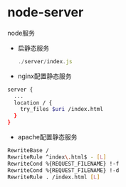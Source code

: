 # node-server
node服务

- 启静态服务
  ```js
  ./server/index.js
  ```

- nginx配置静态服务
```bash
server {
  ...
  location / {
    try_files $uri /index.html
  }
}
```

- apache配置静态服务
```bash
RewriteBase /
RewriteRule ^index\.html$ - [L]
RewriteCond %{REQUEST_FILENAME} !-f
RewriteCond %{REQUEST_FILENAME} !-d
RewriteRule . /index.html [L]
```